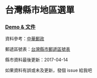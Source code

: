 # 台灣縣市地區選單

### [Demo & 文件](https://dennykuo.github.io/tw-city-selector/)

資料參考：[中華郵政](http://www.post.gov.tw/)

郵遞區號表：[台灣縣市郵遞區號表](https://dennykuo.github.io/tw-city-selector/zipcode.html)

縣市資料最後更新：2017-04-14

如果資料有誤或未及更新，發個 issue 給我吧

